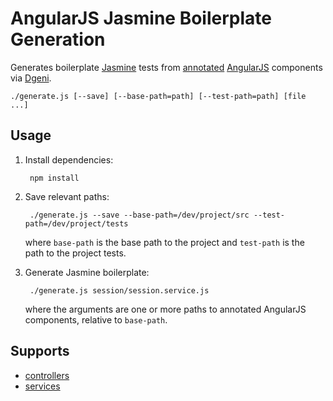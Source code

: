 # AngularJS Jasmine Boilerplate Generation

Generates boilerplate [Jasmine](http://jasmine.github.io/) tests from [annotated](https://github.com/angular/angular.js/wiki/Writing-AngularJS-Documentation) [AngularJS](https://angularjs.org/) components via [Dgeni](https://github.com/angular/dgeni).

    ./generate.js [--save] [--base-path=path] [--test-path=path] [file ...]

## Usage

1. Install dependencies:

        npm install

2. Save relevant paths:

        ./generate.js --save --base-path=/dev/project/src --test-path=/dev/project/tests

    where `base-path` is the base path to the project and `test-path` is the path to the project tests.

3. Generate Jasmine boilerplate:

        ./generate.js session/session.service.js

    where the arguments are one or more paths to annotated AngularJS components, relative to `base-path`.

## Supports

* [controllers](https://docs.angularjs.org/guide/controller)
* [services](https://docs.angularjs.org/guide/providers#service-recipe)
